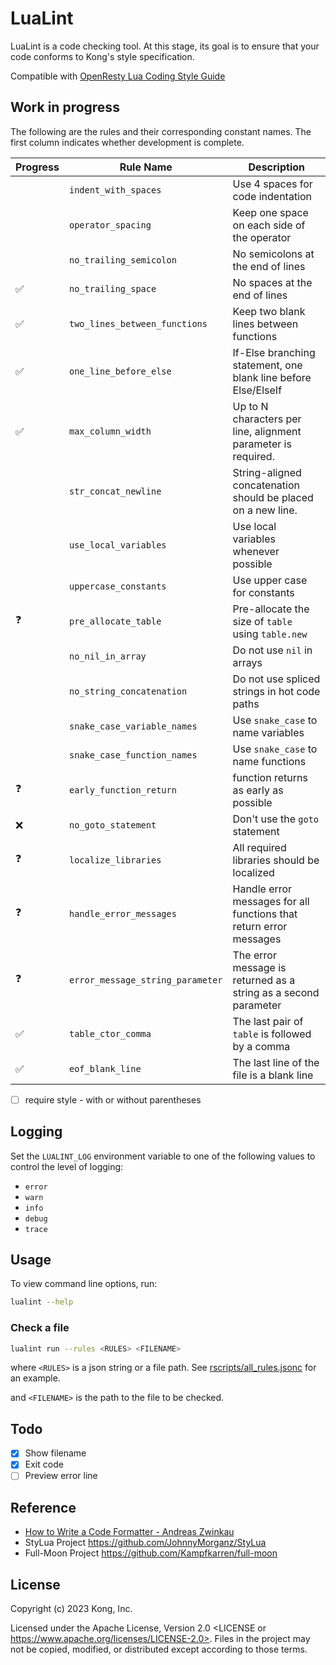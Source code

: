 # LuaLint

LuaLint is a code checking tool. At this stage, its goal is to ensure that your code conforms to Kong's style specification.

Compatible with [OpenResty Lua Coding Style Guide](https://apache.googlesource.com/apisix/+/refs/tags/1.1/CODE_STYLE.md)

## Work in progress

The following are the rules and their corresponding constant names. The first column indicates whether development is complete.

| Progress | Rule Name                        | Description                                                         |
| -------- | -------------------------------- | ------------------------------------------------------------------- |
|          | `indent_with_spaces`             | Use 4 spaces for code indentation                                   |
|          | `operator_spacing`               | Keep one space on each side of the operator                         |
|          | `no_trailing_semicolon`          | No semicolons at the end of lines                                   |
| ✅       | `no_trailing_space`         | No spaces at the end of lines                                       |
| ✅       | `two_lines_between_functions`    | Keep two blank lines between functions                              |
| ✅       | `one_line_before_else`           | If-Else branching statement, one blank line before Else/ElseIf      |
| ✅       | `max_column_width`               | Up to N characters per line, alignment parameter is required.       |
|          | `str_concat_newline`             | String-aligned concatenation should be placed on a new line.        |
|          | `use_local_variables`            | Use local variables whenever possible                               |
|          | `uppercase_constants`            | Use upper case for constants                                        |
| ❓       | `pre_allocate_table`             | Pre-allocate the size of `table` using `table.new`                  |
|          | `no_nil_in_array`                | Do not use `nil` in arrays                                          |
|          | `no_string_concatenation`        | Do not use spliced strings in hot code paths                        |
|          | `snake_case_variable_names`      | Use `snake_case` to name variables                                  |
|          | `snake_case_function_names`      | Use `snake_case` to name functions                                  |
| ❓       | `early_function_return`          | function returns as early as possible                               |
| ❌       | `no_goto_statement`              | Don't use the `goto` statement                                      |
| ❓       | `localize_libraries`             | All required libraries should be localized                          |
| ❓       | `handle_error_messages`          | Handle error messages for all functions that return error messages  |
| ❓       | `error_message_string_parameter` | The error message is returned as a string as a second parameter     |
| ✅       | `table_ctor_comma`               | The last pair of `table` is followed by a comma                     |
| ✅       | `eof_blank_line`                 | The last line of the file is a blank line                           |

- [ ] require style - with or without parentheses

## Logging

Set the `LUALINT_LOG` environment variable to one of the following values to control the level of logging:

- `error`
- `warn`
- `info`
- `debug`
- `trace`

## Usage

To view command line options, run:

```bash
lualint --help
```

### Check a file

```bash
lualint run --rules <RULES> <FILENAME>
```

where `<RULES>` is a json string or a file path. See [rscripts/all_rules.jsonc](scripts/all_rules.jsonc) for an example.

and `<FILENAME>` is the path to the file to be checked.

## Todo

- [x] Show filename
- [x] Exit code
- [ ] Preview error line

## Reference

- [How to Write a Code Formatter - Andreas Zwinkau](https://beza1e1.tuxen.de/articles/formatting_code.html)
- StyLua Project <https://github.com/JohnnyMorganz/StyLua>
- Full-Moon Project <https://github.com/Kampfkarren/full-moon>

## License

Copyright (c) 2023 Kong, Inc.

Licensed under the Apache License, Version 2.0 <LICENSE or https://www.apache.org/licenses/LICENSE-2.0>.
Files in the project may not be copied, modified, or distributed except according to those terms.
